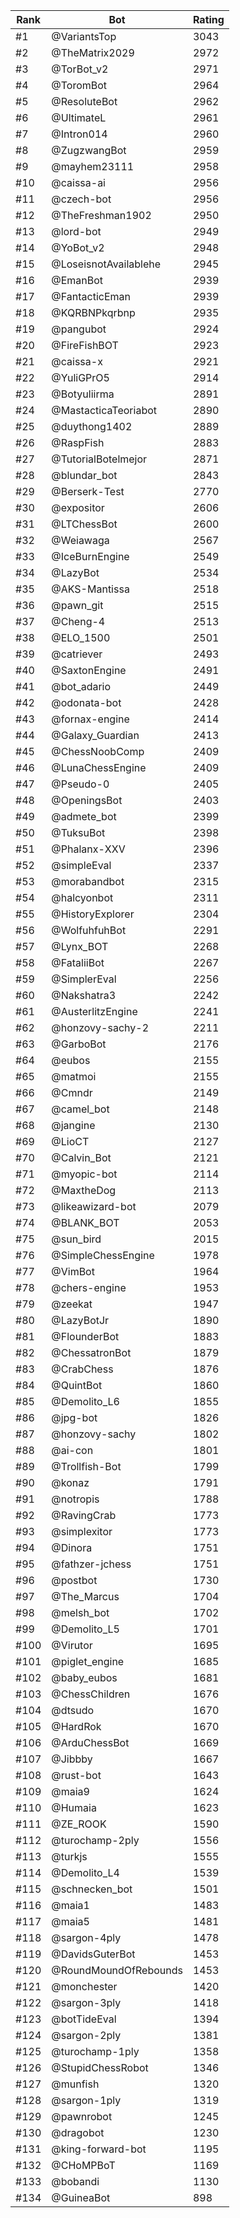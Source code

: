 Rank|Bot|Rating
---|---|---
#1|@VariantsTop|3043
#2|@TheMatrix2029|2972
#3|@TorBot_v2|2971
#4|@ToromBot|2964
#5|@ResoluteBot|2962
#6|@UltimateL|2961
#7|@Intron014|2960
#8|@ZugzwangBot|2959
#9|@mayhem23111|2958
#10|@caissa-ai|2956
#11|@czech-bot|2956
#12|@TheFreshman1902|2950
#13|@lord-bot|2949
#14|@YoBot_v2|2948
#15|@LoseisnotAvailablehe|2945
#16|@EmanBot|2939
#17|@FantacticEman|2939
#18|@KQRBNPkqrbnp|2935
#19|@pangubot|2924
#20|@FireFishBOT|2923
#21|@caissa-x|2921
#22|@YuliGPrO5|2914
#23|@Botyuliirma|2891
#24|@MastacticaTeoriabot|2890
#25|@duythong1402|2889
#26|@RaspFish|2883
#27|@TutorialBotelmejor|2871
#28|@blundar_bot|2843
#29|@Berserk-Test|2770
#30|@expositor|2606
#31|@LTChessBot|2600
#32|@Weiawaga|2567
#33|@IceBurnEngine|2549
#34|@LazyBot|2534
#35|@AKS-Mantissa|2518
#36|@pawn_git|2515
#37|@Cheng-4|2513
#38|@ELO_1500|2501
#39|@catriever|2493
#40|@SaxtonEngine|2491
#41|@bot_adario|2449
#42|@odonata-bot|2428
#43|@fornax-engine|2414
#44|@Galaxy_Guardian|2413
#45|@ChessNoobComp|2409
#46|@LunaChessEngine|2409
#47|@Pseudo-0|2405
#48|@OpeningsBot|2403
#49|@admete_bot|2399
#50|@TuksuBot|2398
#51|@Phalanx-XXV|2396
#52|@simpleEval|2337
#53|@morabandbot|2315
#54|@halcyonbot|2311
#55|@HistoryExplorer|2304
#56|@WolfuhfuhBot|2291
#57|@Lynx_BOT|2268
#58|@FataliiBot|2267
#59|@SimplerEval|2256
#60|@Nakshatra3|2242
#61|@AusterlitzEngine|2241
#62|@honzovy-sachy-2|2211
#63|@GarboBot|2176
#64|@eubos|2155
#65|@matmoi|2155
#66|@Cmndr|2149
#67|@camel_bot|2148
#68|@jangine|2130
#69|@LioCT|2127
#70|@Calvin_Bot|2121
#71|@myopic-bot|2114
#72|@MaxtheDog|2113
#73|@likeawizard-bot|2079
#74|@BLANK_BOT|2053
#75|@sun_bird|2015
#76|@SimpleChessEngine|1978
#77|@VimBot|1964
#78|@chers-engine|1953
#79|@zeekat|1947
#80|@LazyBotJr|1890
#81|@FlounderBot|1883
#82|@ChessatronBot|1879
#83|@CrabChess|1876
#84|@QuintBot|1860
#85|@Demolito_L6|1855
#86|@jpg-bot|1826
#87|@honzovy-sachy|1802
#88|@ai-con|1801
#89|@Trollfish-Bot|1799
#90|@konaz|1791
#91|@notropis|1788
#92|@RavingCrab|1773
#93|@simplexitor|1773
#94|@Dinora|1751
#95|@fathzer-jchess|1751
#96|@postbot|1730
#97|@The_Marcus|1704
#98|@melsh_bot|1702
#99|@Demolito_L5|1701
#100|@Virutor|1695
#101|@piglet_engine|1685
#102|@baby_eubos|1681
#103|@ChessChildren|1676
#104|@dtsudo|1670
#105|@HardRok|1670
#106|@ArduChessBot|1669
#107|@Jibbby|1667
#108|@rust-bot|1643
#109|@maia9|1624
#110|@Humaia|1623
#111|@ZE_ROOK|1590
#112|@turochamp-2ply|1556
#113|@turkjs|1555
#114|@Demolito_L4|1539
#115|@schnecken_bot|1501
#116|@maia1|1483
#117|@maia5|1481
#118|@sargon-4ply|1478
#119|@DavidsGuterBot|1453
#120|@RoundMoundOfRebounds|1453
#121|@monchester|1420
#122|@sargon-3ply|1418
#123|@botTideEval|1394
#124|@sargon-2ply|1381
#125|@turochamp-1ply|1358
#126|@StupidChessRobot|1346
#127|@munfish|1320
#128|@sargon-1ply|1319
#129|@pawnrobot|1245
#130|@dragobot|1230
#131|@king-forward-bot|1195
#132|@CHoMPBoT|1169
#133|@bobandi|1130
#134|@GuineaBot|898
